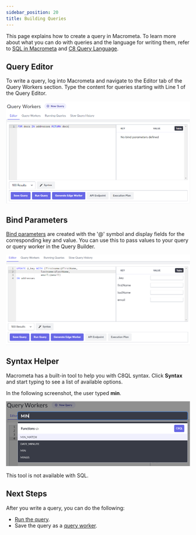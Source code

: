 ```yaml
---
sidebar_position: 20
title: Building Queries
---
```


This page explains how to create a query in Macrometa. To learn more about what you can do with queries and the language for writing them, refer to [SQL in Macrometa](sql/) and [C8 Query Language](c8ql/).

## Query Editor

To write a query, log into Macrometa and navigate to the Editor tab of the Query Workers section. Type the content for queries starting with Line 1 of the Query Editor.

![Query Editor](/img/queries/query-builder.png)

## Bind Parameters

[Bind parameters](bind-parameters) are created with the '@' symbol and display fields for the corresponding key and value. You can use this to pass values to your query or query worker in the Query Builder.

![Bind parameters](/img/queries/bind-parameters.png)

## Syntax Helper

Macrometa has a built-in tool to help you with C8QL syntax. Click **Syntax** and start typing to see a list of available options.

In the following screenshot, the user typed **min**.

![Syntax helper](/img/queries/syntax-helper.png)

This tool is not available with SQL.

## Next Steps

After you write a query, you can do the following:

- [Run the query](running-queries).
- Save the query as a [query worker](../../queryworkers/query-workers).
